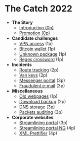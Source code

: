 # The Catch 2022

- **The Story**
    - [Introduction (0p)](00-story/00-introduction.md)
    - [Promotion (0p)](00-story/01-promotion.md)
- **Candidate challenges**
    - [VPN access](01-candidate-challenges/01-vpn-access/README.md) (1p)
    - [Bitcoin wallet](01-candidate-challenges/02-bitcoin-wallet/README.md) (1p)
    - [Unknown package](01-candidate-challenges/03-unknown-package/README.md) (1p)
    - [Regex crossword](01-candidate-challenges/04-regex-crossword/README.md) (1p)
- **Incidents**
    - [Route tracking](02-incidents/01-route-tracking/README.md) (2p)
    - [Van keys](02-incidents/02-van-keys/README.md) (2p)
    - [Messenger portal](02-incidents/03-messenger-portal/README.md) (3p)
    - [Fraudulent e-mail](02-incidents/04-fraudelant-email/README.md) (3p)
- **Miscellaneous**
    - [Old webpages](03-miscellaneous/01-old-webpages/README.md) (1p)
    - [Download backup](03-miscellaneous/02-download-backup/README.md) (2p)
    - [DNS storage](03-miscellaneous/03-dns-storage/README.md) (3p)
    - [Packets auditing](03-miscellaneous/04-packets-auditing/README.md) (3p)
- **Corporate websites**
    - [Streamlining portal](04-corporate-websites/01-streamlining-portal/README.md) (3p)
    - [Streamlining portal NG](04-corporate-websites/04-streamlining-portal-ng) (4p)
    - [XML Prettifier](04-corporate-websites/02-xml-prettifier/README.md) (4p)
   